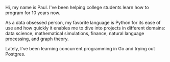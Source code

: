Hi, my name is Paul. I've been helping college students learn how to program for 10 years now.

As a data obsessed person, my favorite language is Python for its ease of use and how quickly it enables me to dive into projects in different domains: data science, mathematical simulations, finance, natural language processing, and graph theory.

Lately, I've been learning concurrent programming in Go and trying out Postgres.